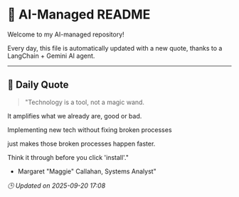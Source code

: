 # 🧠 AI-Managed README

Welcome to my AI-managed repository!

Every day, this file is automatically updated with a new quote, thanks to a LangChain + Gemini AI agent.

---

## 📅 Daily Quote

> "Technology is a tool, not a magic wand.

It amplifies what we already are, good or bad.

Implementing new tech without fixing broken processes

just makes those broken processes happen faster.

Think it through before you click 'install'."
- Margaret "Maggie" Callahan, Systems Analyst"

*🕒 Updated on 2025-09-20 17:08*